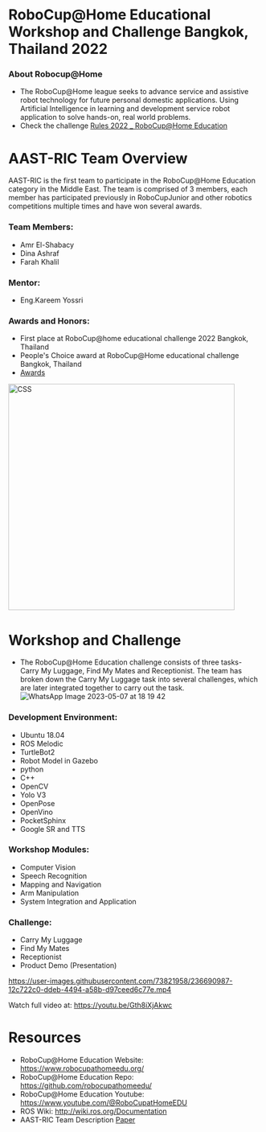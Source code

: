 # RoboCup@Home Educational Workshop and Challenge Bangkok, Thailand 2022
### About Robocup@Home
- The RoboCup@Home league seeks to advance service and assistive robot technology for future personal domestic applications.
Using Artificial Intelligence in learning and development service robot application to solve hands-on, real world problems.
- Check the challenge [Rules 2022 _ RoboCup@Home Education](https://github.com/dinaashraf20003/RC_at_Home_Edu_2022/files/11415424/Rules.2022._.RoboCup%40Home.Education.pdf)
# AAST-RIC Team Overview
AAST-RIC is the first team to participate in the RoboCup@Home Education category in the 
Middle East. The team is comprised of 3 members, each member has participated previously in 
RoboCupJunior and other robotics competitions multiple times and have won several awards.<br />
### Team Members:
- Amr El-Shabacy 
- Dina Ashraf
- Farah Khalil
### Mentor:
- Eng.Kareem Yossri
### Awards and Honors:
- First place at RoboCup@home educational challenge 2022 Bangkok, Thailand
- People's Choice award at RoboCup@Home educational challenge Bangkok, Thailand
- [Awards](https://github.com/dinaashraf20003/RC_at_Home_Edu_2022/files/11415440/Awards.pdf)
<div>
  <img src="https://user-images.githubusercontent.com/73821958/236688917-9804f0d6-d329-4429-b195-c845e64adf02.jpeg" alt="CSS" width="450" height="450"/>&nbsp;
</div>

# Workshop and Challenge
- The RoboCup@Home Education challenge consists of three tasks- Carry My Luggage, Find My 
Mates and Receptionist. The team has broken down the Carry My Luggage task into several 
challenges, which are later integrated together to carry out the task. <br />
![WhatsApp Image 2023-05-07 at 18 19 42](https://user-images.githubusercontent.com/73821958/236691981-9883652f-e474-456b-bfe1-78f7605b85f2.jpeg)

### Development Environment:
- Ubuntu 18.04
- ROS Melodic
- TurtleBot2
- Robot Model in Gazebo
- python
- C++
- OpenCV
- Yolo V3
- OpenPose
- OpenVino
- PocketSphinx
- Google SR and TTS

### Workshop Modules:
- Computer Vision 
- Speech Recognition
- Mapping and Navigation 
- Arm Manipulation
- System Integration and Application

### Challenge:
- Carry My Luggage
- Find My Mates
- Receptionist
- Product Demo (Presentation) 


https://user-images.githubusercontent.com/73821958/236690987-12c722c0-ddeb-4494-a58b-d97ceed6c77e.mp4




Watch full video at: https://youtu.be/Gth8iXjAkwc

# Resources 
- RoboCup@Home Education Website:
https://www.robocupathomeedu.org/
- RoboCup@Home Education Repo:
https://github.com/robocupathomeedu/
- RoboCup@Home Education Youtube:
https://www.youtube.com/@RoboCupatHomeEDU
- ROS Wiki:
http://wiki.ros.org/Documentation
- AAST-RIC Team Description [Paper](https://github.com/dinaashraf20003/RoboCup-Home-2022/files/11415563/Paper.pdf)

